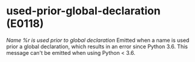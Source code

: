 # used-prior-global-declaration (E0118)
*Name %r is used prior to global declaration* Emitted when a name is
used prior a global declaration, which results in an error since Python
3.6. This message can't be emitted when using Python \< 3.6.
